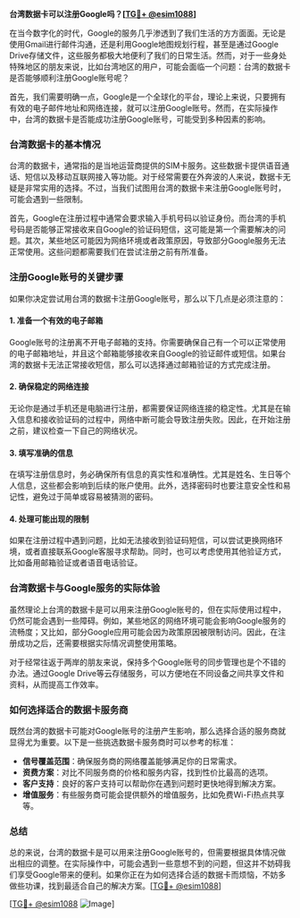 **台湾数据卡可以注册Google吗？[[TG💪+ @esim1088](https://t.me/s/esim1088)]**

在当今数字化的时代，Google的服务几乎渗透到了我们生活的方方面面。无论是使用Gmail进行邮件沟通，还是利用Google地图规划行程，甚至是通过Google Drive存储文件，这些服务都极大地便利了我们的日常生活。然而，对于一些身处特殊地区的朋友来说，比如台湾地区的用户，可能会面临一个问题：台湾的数据卡是否能够顺利注册Google账号呢？

首先，我们需要明确一点，Google是一个全球化的平台，理论上来说，只要拥有有效的电子邮件地址和网络连接，就可以注册Google账号。然而，在实际操作中，台湾的数据卡是否能成功注册Google账号，可能受到多种因素的影响。

### **台湾数据卡的基本情况**

台湾的数据卡，通常指的是当地运营商提供的SIM卡服务。这些数据卡提供语音通话、短信以及移动互联网接入等功能。对于经常需要在外奔波的人来说，数据卡无疑是非常实用的选择。不过，当我们试图用台湾的数据卡来注册Google账号时，可能会遇到一些限制。

首先，Google在注册过程中通常会要求输入手机号码以验证身份。而台湾的手机号码是否能够正常接收来自Google的验证码短信，这可能是第一个需要解决的问题。其次，某些地区可能因为网络环境或者政策原因，导致部分Google服务无法正常使用。这些问题都需要我们在尝试注册之前有所准备。

### **注册Google账号的关键步骤**

如果你决定尝试用台湾的数据卡注册Google账号，那么以下几点是必须注意的：

#### **1. 准备一个有效的电子邮箱**
Google账号的注册离不开电子邮箱的支持。你需要确保自己有一个可以正常使用的电子邮箱地址，并且这个邮箱能够接收来自Google的验证邮件或短信。如果台湾的数据卡无法正常接收短信，那么可以选择通过邮箱验证的方式完成注册。

#### **2. 确保稳定的网络连接**
无论你是通过手机还是电脑进行注册，都需要保证网络连接的稳定性。尤其是在输入信息和接收验证码的过程中，网络中断可能会导致注册失败。因此，在开始注册之前，建议检查一下自己的网络状况。

#### **3. 填写准确的信息**
在填写注册信息时，务必确保所有信息的真实性和准确性。尤其是姓名、生日等个人信息，这些都会影响到后续的账户使用。此外，选择密码时也要注意安全性和易记性，避免过于简单或容易被猜测的密码。

#### **4. 处理可能出现的限制**
如果在注册过程中遇到问题，比如无法接收到验证码短信，可以尝试更换网络环境，或者直接联系Google客服寻求帮助。同时，也可以考虑使用其他验证方式，比如备用邮箱验证或者语音电话验证。

### **台湾数据卡与Google服务的实际体验**

虽然理论上台湾的数据卡是可以用来注册Google账号的，但在实际使用过程中，仍然可能会遇到一些障碍。例如，某些地区的网络环境可能会影响Google服务的流畅度；又比如，部分Google应用可能会因为政策原因被限制访问。因此，在注册成功之后，还需要根据实际情况调整使用策略。

对于经常往返于两岸的朋友来说，保持多个Google账号的同步管理也是个不错的办法。通过Google Drive等云存储服务，可以方便地在不同设备之间共享文件和资料，从而提高工作效率。

### **如何选择适合的数据卡服务商**

既然台湾的数据卡可能对Google账号的注册产生影响，那么选择合适的服务商就显得尤为重要。以下是一些挑选数据卡服务商时可以参考的标准：

- **信号覆盖范围**：确保服务商的网络覆盖能够满足你的日常需求。
- **资费方案**：对比不同服务商的价格和服务内容，找到性价比最高的选项。
- **客户支持**：良好的客户支持可以帮助你在遇到问题时更快地得到解决方案。
- **增值服务**：有些服务商可能会提供额外的增值服务，比如免费Wi-Fi热点共享等。

### **总结**

总的来说，台湾的数据卡是可以用来注册Google账号的，但需要根据具体情况做出相应的调整。在实际操作中，可能会遇到一些意想不到的问题，但这并不妨碍我们享受Google带来的便利。如果你正在为如何选择合适的数据卡而烦恼，不妨多做些功课，找到最适合自己的解决方案。[[TG💪+ @esim1088](https://t.me/s/esim1088)]

[[TG💪+ @esim1088](https://t.me/s/esim1088) ![Image](https://i.postimg.cc/4NQfJmqS/Snipaste-2025-05-13-00-14-12.png)]